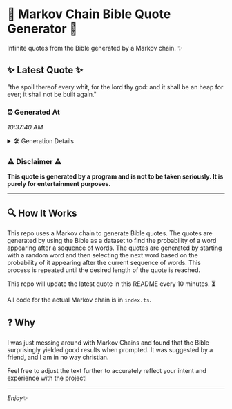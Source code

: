 # 📖 Markov Chain Bible Quote Generator 📖

Infinite quotes from the Bible generated by a Markov chain. ✨

## ✨ Latest Quote ✨
"the spoil thereof every whit, for the lord thy god: and it shall be an heap for ever; it shall not be built again."

### ⏰ Generated At
*10:37:40 AM*

<details>
    <summary>🛠️ Generation Details</summary>
    <p>
        <strong>🌱 Seed:</strong> the<br>
        <strong>🔄 Iterations:</strong> 23<br>
        <strong>📜 Context History:</strong><br>[ the ]: spoil<br>[ the, spoil ]: thereof<br>[ the, spoil, thereof ]: every<br>[ the, spoil, thereof, every ]: whit,<br>[ the, spoil, thereof, every, whit, ]: for<br>[ the, spoil, thereof, every, whit,, for ]: the<br>[ spoil, thereof, every, whit,, for, the ]: lord<br>[ thereof, every, whit,, for, the, lord ]: thy<br>[ every, whit,, for, the, lord, thy ]: god:<br>[ whit,, for, the, lord, thy, god: ]: and<br>[ for, the, lord, thy, god:, and ]: it<br>[ the, lord, thy, god:, and, it ]: shall<br>[ lord, thy, god:, and, it, shall ]: be<br>[ thy, god:, and, it, shall, be ]: an<br>[ god:, and, it, shall, be, an ]: heap<br>[ and, it, shall, be, an, heap ]: for<br>[ it, shall, be, an, heap, for ]: ever;<br>[ shall, be, an, heap, for, ever; ]: it<br>[ be, an, heap, for, ever;, it ]: shall<br>[ an, heap, for, ever;, it, shall ]: not<br>[ heap, for, ever;, it, shall, not ]: be<br>[ for, ever;, it, shall, not, be ]: built<br>[ ever;, it, shall, not, be, built ]: again.<br>
    </p>
</details>

### ⚠️ Disclaimer ⚠️
**This quote is generated by a program and is not to be taken seriously. It is purely for entertainment purposes.**

---

## 🔍 How It Works

This repo uses a Markov chain to generate Bible quotes. The quotes are generated by using the Bible as a dataset to find the probability of a word appearing after a sequence of words. The quotes are generated by starting with a random word and then selecting the next word based on the probability of it appearing after the current sequence of words. This process is repeated until the desired length of the quote is reached.

This repo will update the latest quote in this README every 10 minutes. ⏳

All code for the actual Markov chain is in `index.ts`.

## ❓ Why

I was just messing around with Markov Chains and found that the Bible surprisingly yielded good results when prompted. 
It was suggested by a friend, and I am in no way christian.

Feel free to adjust the text further to accurately reflect your intent and experience with the project!

---

*Enjoy*✨
